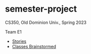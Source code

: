 # semester-project

CS350, Old Dominion Univ., Spring 2023

Team E1

* [Stories](https://trello.com/b/IQ8YuARI/user-stories#)
* [Classes Brainstormed](https://docs.google.com/document/d/1ggdMiiTiJn2QlGRzos_nbG1xB02fJai00qJ164IBcHg/edit?usp=sharing)
